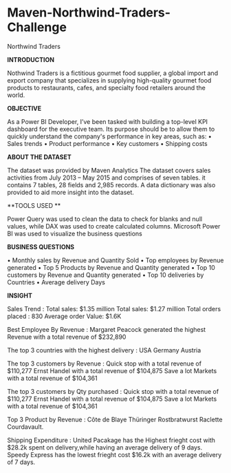 # Maven-Northwind-Traders-Challenge
Northwind Traders





**INTRODUCTION**


Nothwind Traders is a fictitious gourmet food supplier, a global import and export company that specializes in supplying high-quality gourmet food products to restaurants, cafes, and specialty food retailers around the world.

**OBJECTIVE**


As a Power BI Developer, I’ve been tasked with building a top-level KPI dashboard for the executive team. Its purpose should be to allow them to quickly understand the company's performance in key areas, such as:
•	Sales trends
•	Product performance
•	Key customers
•	Shipping costs

**ABOUT THE DATASET**


The dataset was provided by Maven Analytics
The dataset covers sales activities from July 2013 – May 2015 and comprises of seven tables. it contains 7 tables, 28 fields and 2,985 records.
A data dictionary was also provided to aid more insight into the dataset.

**TOOLS USED **


Power Query was used to clean the data to check for blanks and null values, while DAX was used to create calculated columns.
Microsoft Power BI was used to visualize the business questions 

**BUSINESS QUESTIONS**


•	Monthly sales by Revenue and Quantity Sold
•	Top employees by Revenue generated
•	Top 5 Products by Revenue and Quantity generated
•	Top 10 customers by Revenue and Quantity generated
•	Top 10 deliveries by Countries
•	Average delivery Days 

**INSIGHT**

Sales Trend : Total sales: $1.35 million 
              Total sales: $1.27 million 
              Total orders placed : 830
              Average order Value: $1.6K

Best Employee By Revenue : Margaret Peacock generated the highest Revenue with a total revenue of $232,890

The top 3 countries with the highest delivery : USA
                                                Germany 
                                                Austria

The top 3 customers by Revenue :  Quick stop with a total revenue of $110,277
                                  Ernst Handel with a total revenue of $104,875
                                  Save a lot Markets with a total revenue of $104,361

The top 3 customers by Qty purchased :  Quick stop with a total revenue of $110,277
                                        Ernst Handel with a total revenue of $104,875
                                        Save a lot Markets with a total revenue of $104,361

Top 3 Product by Revenue : Côte de Blaye
                            Thüringer Rostbratwurst
                            Raclette Courdavault.

Shipping Expenditure : United Pacakage has the Highest frieght cost with $28.2k spent on delivery,while having an average delivery of 9 days.
                       Speedy Express has the lowest frieght cost $16.2k with an average delivery of 7 days.





